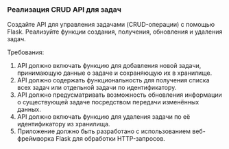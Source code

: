 
### Реализация CRUD API для задач

Создайте API для управления задачами (CRUD-операции) с помощью Flask. Реализуйте функции создания, получения, обновления и удаления задач.

Требования:
1. API должно включать функцию для добавления новой задачи, принимающую данные о задаче и сохраняющую их в хранилище. 
2. API должно содержать функциональность для получения списка всех задач или отдельной задачи по идентификатору. 
3. API должно предусматривать возможность обновления информации о существующей задаче посредством передачи изменённых данных. 
4. API должно включать функцию для удаления задачи по её идентификатору из хранилища. 
5. Приложение должно быть разработано с использованием веб-фреймворка Flask для обработки HTTP-запросов.